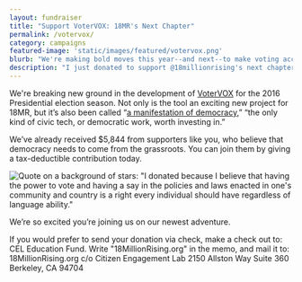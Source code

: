 ```yaml
---
layout: fundraiser
title: "Support VoterVOX: 18MR's Next Chapter"
permalink: /votervox/
category: campaigns
featured-image: 'static/images/featured/votervox.png'
blurb: "We're making bold moves this year--and next--to make voting accessible to everyone. Support our efforts today."
description: "I just donated to support @18millionrising's next chapter. Join me here: "
---
```


We're breaking new ground in the development of [VoterVOX](http://votervox.org) for the 2016 Presidential election season. Not only is the tool an exciting new project for 18MR, but it’s also been called “[a manifestation of democracy](https://www.newamerica.org/the-weekly-wonk/this-is-what-democracy-sounds-like/),” “the only kind of civic tech, or democratic work, worth investing in.”

We’ve already received $5,844 from supporters like you, who believe that democracy needs to come from the grassroots. You can join them by giving a tax-deductible contribution today.

![Quote on a background of stars: "I donated because I believe that having the power to vote and having a say in the policies and laws enacted in one's community and country is a right every individual should have regardless of language ability."]( http://action.18mr.org/static/images/featured/votervox.png)

We’re so excited you’re joining us on our newest adventure.

If you would prefer to send your donation via check, make a check out to: CEL Education Fund. Write "18MillionRising.org" in the memo, and mail it to: 18MillionRising.org c/o Citizen Engagement Lab 2150 Allston Way Suite 360 Berkeley, CA 94704

<script>window.yepnope || document.write('<script src="https://actionnetwork.org/includes/js/yepnope154-min.js"><\/script>');</script>
<script src='https://actionnetwork.org/widgets/v2/fundraising/support-votervox?format=js&source=widget&css=whitelabel'></script><div id='can-fundraising-area-support-votervox' style='width: 100%'><!-- this div is the target for our HTML insertion --></div>